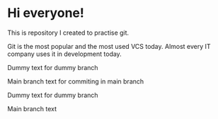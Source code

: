 # Hi everyone!

This is repository I created to practise git.

Git is the most popular and the most used VCS today. Almost every IT company uses it in development today.

Dummy text for dummy branch

Main branch text for commiting in main branch

Dummy text for dummy branch

Main branch text
